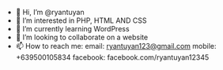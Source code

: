 - 👋 Hi, I’m @ryantuyan
- 👀 I’m interested in PHP, HTML AND CSS
- 🌱 I’m currently learning WordPress 
- 💞️ I’m looking to collaborate on a website 
- 📫 How to reach me:
email: ryantuyan123@gmail.com
mobile: +639500105834
facebook: facebook.com/ryantuyan12345
<!---
ryantuyan/ryantuyan is a ✨ special ✨ repository because its `README.md` (this file) appears on your GitHub profile.
You can click the Preview link to take a look at your changes.
--->
